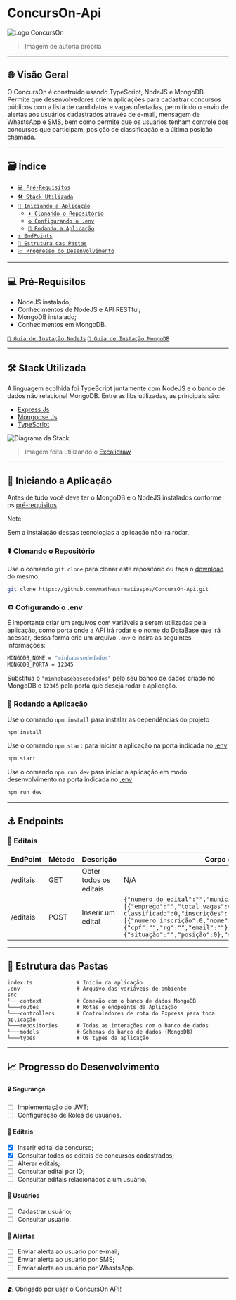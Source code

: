 # ConcursOn-Api
![Logo ConcursOn](https://github.com/user-attachments/assets/9b6cbf9a-cf49-4354-8b89-b2850f8377e2)
> Imagem de autoria própria

<hr>

## 🌐 Visão Geral
O ConcursOn é construido usando TypeScript, NodeJS e MongoDB. Permite que desenvolvedores criem aplicações para cadastrar concursos públicos com a lista de candidatos e vagas ofertadas, permitindo o envio de alertas aos usuários cadastrados através de e-mail, mensagem de WhastsApp e SMS, bem como permite que os usuários tenham controle dos concursos que participam, posição de classificação e a última posição chamada.

<hr>

## 🗃️ Índice
- [`💻 Pré-Requisitos`](#-pré-requisitos)
- [`🛠️ Stack Utilizada`](#%f0%9f%9b%a0-stack-utilizada)
- [`🚩 Iniciando a Aplicação`](#-iniciando-a-aplicação)
    - [`⬇️ Clonando o Repositório`](#️-clonando-o-repositório)
    - [`⚙️ Configurando o .env`](#️-cofigurando-o-env)
    - [`🏁 Rodando a Aplicação`](#-rodando-a-aplicação)
- [`⚓ EndPoints`](#-endpoints)
- [`📁 Estrutura das Pastas`](#-estrutura-das-pastas)
- [`📈 Progresso do Desenvolvimento`](#-progresso-do-desenvolvimento)
<hr>

## 💻 Pré-Requisitos
- NodeJS instalado;
- Conhecimentos de NodeJS e API RESTful;
- MongoDB instalado;
- Conhecimentos em MongoDB.

[`📗 Guia de Instação NodeJs`](https://nodejs.org/pt)
[`📙 Guia de Instação MongoDB`](https://www.mongodb.com/pt-br)

<hr>

## 🛠️ Stack Utilizada
A linguagem ecolhida foi TypeScript juntamente com NodeJS e o banco de dados não relacional MongoDB. Entre as libs utilizadas, as principais são:

- [Express Js](https://expressjs.com/pt-br/)
- [Mongoose Js](https://mongoosejs.com/)
- [TypeScript](https://www.typescriptlang.org/)

![Diagrama da Stack](https://github.com/user-attachments/assets/d8e58ec7-89a7-4994-a903-83ad370db6d8)
> Imagem feita utilizando o [Excalidraw](https://excalidraw.com/)

<hr>

## 🚩 Iniciando a Aplicação
Antes de tudo você deve ter o MongoDB e o NodeJS instalados conforme os [pré-requisitos](#-pré-requisitos).

> [!NOTE]
> Sem a instalação dessas tecnologias a aplicação não irá rodar.

### ⬇️ Clonando o Repositório
Use o comando `git clone` para clonar este repositório ou faça o [download](https://github.com/matheusrmatiaspos/ConcursOn-Api/archive/refs/heads/main.zip) do mesmo:
```bash
git clone https://github.com/matheusrmatiaspos/ConcursOn-Api.git
```
### ⚙️ Cofigurando o .env
É importante criar um arquivos com variáveis a serem utilizadas pela aplicação, como porta onde a API irá rodar e o nome do DataBase que irá acessar, dessa forma crie um arquivo `.env` e insira as seguintes informações:
```bash
MONGODB_NOME = "minhabasededados"
MONGODB_PORTA = 12345
```
Substitua o `"minhabasebasededados"` pelo seu banco de dados criado no MongoDB e `12345` pela porta que deseja rodar a aplicação.

### 🏁 Rodando a Aplicação

Use o comando `npm install` para instalar as dependências do projeto
```bash
npm install
```
Use o comando `npm start` para iniciar a aplicação na porta indicada no [.env](#️-cofigurando-o-env)
```bash
npm start
```
Use o comando `npm run dev` para iniciar a aplicação em modo desenvolvimento na porta indicada no [.env](#️-cofigurando-o-env)
```bash
npm run dev
```
<hr>

## ⚓ Endpoints

### 📒 Editais
| EndPoint | Método | Descrição | Corpo da Requisição |
| --- | --- | --- | --- |
| /editais | GET | Obter todos os editais | N/A |
| /editais | POST| Inserir um edital | `{"numero_do_edital":"","municipio":"","empregos":[{"emprego":"","total_vagas":0,"ultimo-classificado":0,"inscrições":[{"numero_inscrição":0,"nome":"","informações_pessoais":{"cpf":"","rg":"","email":""},"status":{"situação":"","posição":0},"nota_final":0.0,"modalidade":""}]}]}` |


<hr>

## 📁 Estrutura das Pastas

```
index.ts              # Início da aplicação
.env                  # Arquivo das variáveis de ambiente
src
└───context           # Conexão com o banco de dados MongoDB
└───routes            # Rotas e endpoints da Aplicação
└───controllers       # Controladores de rota do Express para toda aplicação
└───repositories      # Todas as interações com o banco de dados
└───models            # Schemas do banco de dados (MongoDB)
└───types             # Os types da aplicação
```
<hr>

## 📈 Progresso do Desenvolvimento

#### 🔒 Segurança
- [ ] Implementação do JWT;
- [ ] Configuração de Roles de usuários.

#### 📒 Editais
- [x] Inserir edital de concurso;
- [x] Consultar todos os editais de concursos cadastrados;
- [ ] Alterar editais;
- [ ] Consultar edital por ID;
- [ ] Consultar editais relacionados a um usuário.

#### 👤 Usuários
- [ ] Cadastrar usuário;
- [ ] Consultar usuário.

#### 📢 Alertas
- [ ] Enviar alerta ao usuário por e-mail;
- [ ] Enviar alerta ao usuário por SMS;
- [ ] Enviar alerta ao usuário por WhastsApp.

<hr>
🫂 Obrigado por usar o ConcursOn API!